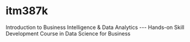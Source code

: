 # itm387k
Introduction to Business Intelligence &amp; Data Analytics --- Hands-on Skill Development Course in Data Science for Business
